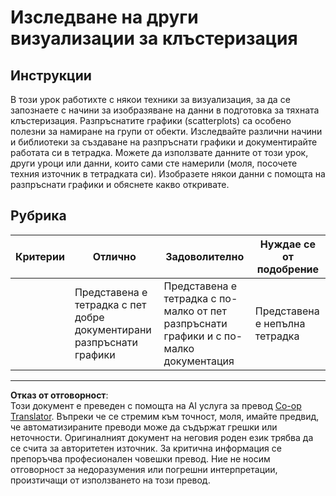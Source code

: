<!--
CO_OP_TRANSLATOR_METADATA:
{
  "original_hash": "589fa015a5e7d9e67bd629f7d47b53de",
  "translation_date": "2025-09-05T00:03:43+00:00",
  "source_file": "5-Clustering/1-Visualize/assignment.md",
  "language_code": "bg"
}
-->
# Изследване на други визуализации за клъстеризация

## Инструкции

В този урок работихте с някои техники за визуализация, за да се запознаете с начини за изобразяване на данни в подготовка за тяхната клъстеризация. Разпръснатите графики (scatterplots) са особено полезни за намиране на групи от обекти. Изследвайте различни начини и библиотеки за създаване на разпръснати графики и документирайте работата си в тетрадка. Можете да използвате данните от този урок, други уроци или данни, които сами сте намерили (моля, посочете техния източник в тетрадката си). Изобразете някои данни с помощта на разпръснати графики и обяснете какво откривате.

## Рубрика

| Критерии | Отлично                                                      | Задоволително                                                                                 | Нуждае се от подобрение                   |
| -------- | ------------------------------------------------------------ | -------------------------------------------------------------------------------------------- | ----------------------------------------- |
|          | Представена е тетрадка с пет добре документирани разпръснати графики | Представена е тетрадка с по-малко от пет разпръснати графики и с по-малко документация | Представена е непълна тетрадка |

---

**Отказ от отговорност**:  
Този документ е преведен с помощта на AI услуга за превод [Co-op Translator](https://github.com/Azure/co-op-translator). Въпреки че се стремим към точност, моля, имайте предвид, че автоматизираните преводи може да съдържат грешки или неточности. Оригиналният документ на неговия роден език трябва да се счита за авторитетен източник. За критична информация се препоръчва професионален човешки превод. Ние не носим отговорност за недоразумения или погрешни интерпретации, произтичащи от използването на този превод.